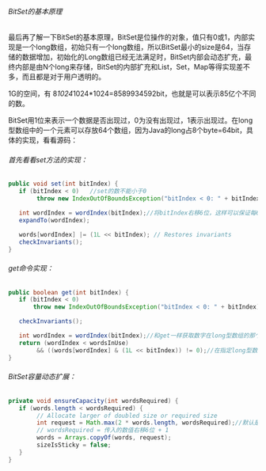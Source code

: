 ###### BitSet的基本原理  

最后再了解一下BitSet的基本原理，BitSet是位操作的对象，值只有0或1，内部实现是一个long数组，初始只有一个long数组，所以BitSet最小的size是64，当存储的数据增加，初始化的Long数组已经无法满足时，BitSet内部会动态扩充，最终内部是由N个long来存储，BitSet的内部扩充和List，Set，Map等得实现差不多，而且都是对于用户透明的。  

1G的空间，有 8*1024*1024*1024=8589934592bit，也就是可以表示85亿个不同的数。  

BitSet用1位来表示一个数据是否出现过，0为没有出现过，1表示出现过。在long型数组中的一个元素可以存放64个数组，因为Java的long占8个byte=64bit，具体的实现，看看源码：  

###### 首先看看set方法的实现：  

```java
public void set(int bitIndex) {
   if (bitIndex < 0)   //set的数不能小于0
        throw new IndexOutOfBoundsException("bitIndex < 0: " + bitIndex);

   int wordIndex = wordIndex(bitIndex);//将bitIndex右移6位，这样可以保证每64个数字在long型数组中可以占一个坑。
   expandTo(wordIndex);

   words[wordIndex] |= (1L << bitIndex); // Restores invariants
   checkInvariants();
}
```

###### get命令实现：  

```java
public boolean get(int bitIndex) {
   if (bitIndex < 0)
       throw new IndexOutOfBoundsException("bitIndex < 0: " + bitIndex);

   checkInvariants();

   int wordIndex = wordIndex(bitIndex);//和get一样获取数字在long型数组的那个位置。
   return (wordIndex < wordsInUse)
        && ((words[wordIndex] & (1L << bitIndex)) != 0);//在指定long型数组元素中获取值。
}
```

###### BitSet容量动态扩展：  

```java
private void ensureCapacity(int wordsRequired) {
   if (words.length < wordsRequired) {
        // Allocate larger of doubled size or required size
        int request = Math.max(2 * words.length, wordsRequired);//默认是扩大一杯的容量，如果传入的数字大于两倍的，则以传入的为准。
        // wordsRequired = 传入的数值右移6位 + 1
        words = Arrays.copyOf(words, request);
        sizeIsSticky = false;
   }
}
```